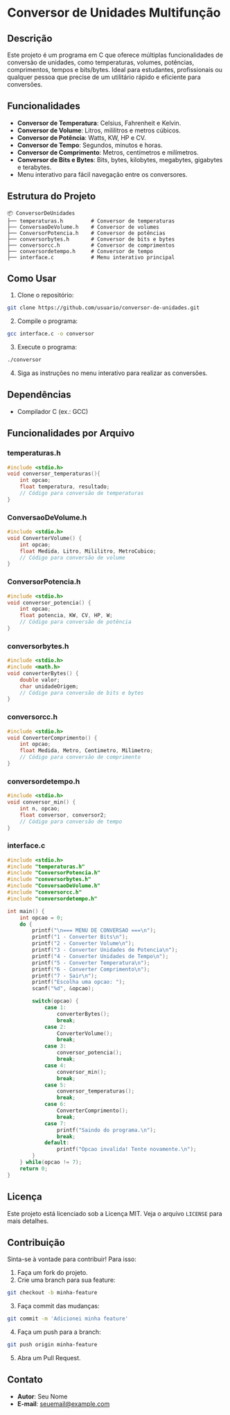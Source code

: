 # Conversor de Unidades Multifunção

## Descrição

Este projeto é um programa em C que oferece múltiplas funcionalidades de conversão de unidades, como temperaturas, volumes, potências, comprimentos, tempos e bits/bytes. Ideal para estudantes, profissionais ou qualquer pessoa que precise de um utilitário rápido e eficiente para conversões.

## Funcionalidades

- **Conversor de Temperatura**: Celsius, Fahrenheit e Kelvin.
- **Conversor de Volume**: Litros, mililitros e metros cúbicos.
- **Conversor de Potência**: Watts, KW, HP e CV.
- **Conversor de Tempo**: Segundos, minutos e horas.
- **Conversor de Comprimento**: Metros, centímetros e milímetros.
- **Conversor de Bits e Bytes**: Bits, bytes, kilobytes, megabytes, gigabytes e terabytes.
- Menu interativo para fácil navegação entre os conversores.

## Estrutura do Projeto

```
📦 ConversorDeUnidades
├── temperaturas.h         # Conversor de temperaturas
├── ConversaoDeVolume.h    # Conversor de volumes
├── ConversorPotencia.h    # Conversor de potências
├── conversorbytes.h       # Conversor de bits e bytes
├── conversorcc.h          # Conversor de comprimentos
├── conversordetempo.h     # Conversor de tempo
├── interface.c            # Menu interativo principal
```

## Como Usar

1. Clone o repositório:
```bash
git clone https://github.com/usuario/conversor-de-unidades.git
```

2. Compile o programa:
```bash
gcc interface.c -o conversor
```

3. Execute o programa:
```bash
./conversor
```

4. Siga as instruções no menu interativo para realizar as conversões.

## Dependências

- Compilador C (ex.: GCC)

## Funcionalidades por Arquivo

### temperaturas.h
```c
#include <stdio.h>
void conversor_temperaturas(){
    int opcao;
    float temperatura, resultado;
    // Código para conversão de temperaturas
}
```

### ConversaoDeVolume.h
```c
#include <stdio.h>
void ConverterVolume() {
    int opcao;
    float Medida, Litro, Mililitro, MetroCubico;
    // Código para conversão de volume
}
```

### ConversorPotencia.h
```c
#include <stdio.h>
void conversor_potencia() {
    int opcao;
    float potencia, KW, CV, HP, W;
    // Código para conversão de potência
}
```

### conversorbytes.h
```c
#include <stdio.h>
#include <math.h>
void converterBytes() {
    double valor;
    char unidadeOrigem;
    // Código para conversão de bits e bytes
}
```

### conversorcc.h
```c
#include <stdio.h>
void ConverterComprimento() {
    int opcao;
    float Medida, Metro, Centimetro, Milimetro;
    // Código para conversão de comprimento
}
```

### conversordetempo.h
```c
#include <stdio.h>
void conversor_min() {
    int n, opcao;
    float conversor, conversor2;
    // Código para conversão de tempo
}
```

### interface.c
```c
#include <stdio.h>
#include "temperaturas.h"
#include "ConversorPotencia.h"
#include "conversorbytes.h"
#include "ConversaoDeVolume.h"
#include "conversorcc.h"
#include "conversordetempo.h"

int main() {
    int opcao = 0;
    do {
        printf("\n=== MENU DE CONVERSAO ===\n");
        printf("1 - Converter Bits\n");
        printf("2 - Converter Volume\n");
        printf("3 - Converter Unidades de Potencia\n");
        printf("4 - Converter Unidades de Tempo\n");
        printf("5 - Converter Temperatura\n");
        printf("6 - Converter Comprimento\n");
        printf("7 - Sair\n");
        printf("Escolha uma opcao: ");
        scanf("%d", &opcao);

        switch(opcao) {
            case 1:
                converterBytes();
                break;
            case 2:
                ConverterVolume();
                break;
            case 3:
                conversor_potencia();
                break;
            case 4:
                conversor_min();
                break;
            case 5:
                conversor_temperaturas();
                break;
            case 6:
                ConverterComprimento();
                break;
            case 7:
                printf("Saindo do programa.\n");
                break;
            default:
                printf("Opcao invalida! Tente novamente.\n");
        }
    } while(opcao != 7);
    return 0;
}
```

## Licença

Este projeto está licenciado sob a Licença MIT. Veja o arquivo `LICENSE` para mais detalhes.

## Contribuição

Sinta-se à vontade para contribuir! Para isso:

1. Faça um fork do projeto.
2. Crie uma branch para sua feature:
```bash
git checkout -b minha-feature
```

3. Faça commit das mudanças:
```bash
git commit -m 'Adicionei minha feature'
```

4. Faça um push para a branch:
```bash
git push origin minha-feature
```

5. Abra um Pull Request.

## Contato

- **Autor**: Seu Nome
- **E-mail**: seuemail@example.com
